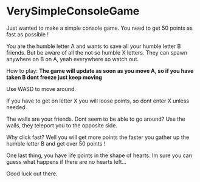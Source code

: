 # VerySimpleConsoleGame
Just wanted to make a simple console game.
You need to get 50 points as fast as possible !

You are the humble letter A and wants to save all your humble letter B friends.
But be aware of all the not so humble X letters. They can spawn anywhere on B on A, yeah
everywhere so watch out.

How to play:
**The game will update as soon as you move A, so if you have taken B dont freeze just keep moving**

Use WASD to move around.

If you have to get on letter X you will loose points, so dont enter X unless needed.

The walls are your friends. Dont seem to be able to go around? Use the walls, they teleport 
you to the opposite side.

Why click fast? Well you will get more points the faster you gather up the humble letter B and get over 50 points !

One last thing, you have life points in the shape of hearts. 
Im sure you can guess what happens if there are no hearts left...

Good luck out there.

